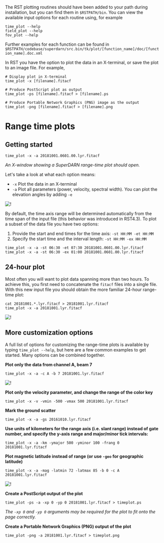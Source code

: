 The RST plotting routines should have been added to your path during installation, but you can find them in `$RSTPATH/bin`. You can view the available input options for each routine using, for example
```
time_plot --help
field_plot --help
fov_plot --help
```

Further examples for each function can be found in `$RSTPATH/codebase/superdarn/src.bin/tk/plot/[function_name]/doc/[function_name].doc.xml`

In RST you have the option to plot the data in an X-terminal, or save the plot to an image file. For example, 
```
# Display plot in X-terminal
time_plot -x [filename].fitacf

# Produce PostScript plot as output    
time_plot -ps [filename].fitacf > [filename].ps

# Produce Portable Network Graphics (PNG) image as the output
time_plot -png [filename].fitacf > [filename].png
```


# Range time plots

## Getting started
```
time_plot -x -a 20181001.0601.00.lyr.fitacf
```
*An X-window showing a SuperDARN range-time plot should open.*

Let's take a look at what each option means:

- `-x` Plot the data in an X-terminal
- `-a` Plot all parameters (power, velocity, spectral width). You can plot the elevation angles by adding `-e`


![!](figures/timeplot1.png)

By default, the time axis range will be determined automatically from the time span of the input file (this behavior was introduced in RST4.3). To plot a subset of the data file you have two options: 

1. Provide the start and end times for the time axis: `-st HH:MM -et HH:MM`
2. Specify the start time and the interval length: `-st HH:MM -ex HH:MM`


```
time_plot -x -a -st 06:30 -et 07:30 20181001.0601.00.lyr.fitacf
time_plot -x -a -st 06:30 -ex 01:00 20181001.0601.00.lyr.fitacf
```

## 24-hour plot
Most often you will want to plot data spanning more than two hours. To achieve this, you first need to concatenate the `fitacf` files into a single file. With this new input file you should obtain the more familiar 24-hour range-time plot:

```
cat 20181001.*.lyr.fitacf > 20181001.lyr.fitacf
time_plot -x -a 20181001.lyr.fitacf
```

![!](figures/timeplot2.png)


## More customization options
A full list of options for customizing the range-time plots is available by typing `time_plot --help`, but here are a few common examples to get started. Many options can be combined together.

**Plot only the data from channel A, beam 7**
```
time_plot -x -a -c A -b 7 20181001.lyr.fitacf
```

![!](figures/timeplot3.png)

**Plot only the velocity parameter, and change the range of the color key**
```
time_plot -x -v -vmin -500 -vmax 500 20181001.lyr.fitacf
```

**Mark the ground scatter**
```
time_plot -x -a -gs 20161010.lyr.fitacf
```

**Use units of kilometers for the range axis (i.e. slant range) instead of gate number, and specify the y-axis range and major/minor tick intervals:**
```
time_plot -x -a -km -ymajor 500 -yminor 100 -frang 0 20181001.lyr.fitacf
```

**Plot magnetic latitude instead of range (or use `-geo` for geographic latitude)**
```
time_plot -x -a -mag -latmin 72 -latmax 85 -b 0 -c A 20181001.lyr.fitacf
```
![!](figures/timeplot4.png)

**Create a PostScript output of the plot**
```
time_plot -ps -a -xp 0 -yp 0 20181001.lyr.fitacf > timeplot.ps
```
*The `-xp 0` and `-yp 0` arguments may be required for the plot to fit onto the page correctly.*

**Create a Portable Network Graphics (PNG) output of the plot**
```
time_plot -png -a 20181001.lyr.fitacf > timeplot.png
```
